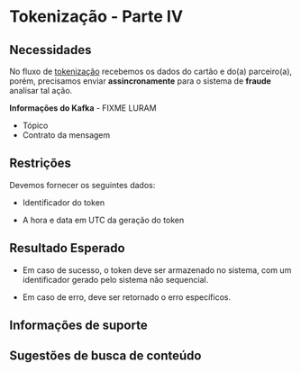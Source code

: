 # Tokenização - Parte IV

## Necessidades

No fluxo de [tokenização](005-tokenizacao-parte-I.md) recebemos os dados do cartão e do(a) parceiro(a), porém, precisamos 
enviar **assincronamente** para o sistema de **fraude** analisar tal ação.

**Informações do Kafka** - FIXME LURAM

- Tópico
- Contrato da mensagem 
   
## Restrições

Devemos fornecer os seguintes dados:

- Identificador do token

- A hora e data em UTC da geração do token

## Resultado Esperado

- Em caso de sucesso, o token deve ser armazenado no sistema, com um identificador gerado pelo sistema não sequencial.

- Em caso de erro, deve ser retornado o erro específicos.

## Informações de suporte

## Sugestões de busca de conteúdo
